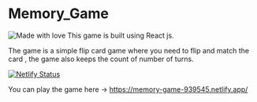 # Memory_Game

<img src="https://madewithlove.now.sh/in?heart=true&colorA=%23df96cb&colorB=%23ff00ae&template=plastic" alt="Made with love">
This game is built using React js.

The game is a simple flip card game where you need to flip and match the card , the game also keeps the count of number of turns.

[![Netlify Status](https://api.netlify.com/api/v1/badges/708ea24e-b0d0-4303-9e22-bb0bcd14f731/deploy-status)](https://app.netlify.com/sites/memory-game-939545/deploys)

You can play the game here -> https://memory-game-939545.netlify.app/
